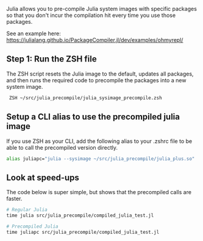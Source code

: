 

Julia allows you to pre-compile Julia system images with specific packages so that you don't incur the compilation hit every time you use those packages. 

See an example here: 
https://julialang.github.io/PackageCompiler.jl/dev/examples/ohmyrepl/



## Step 1: Run the ZSH file

The ZSH script resets the Julia image to the default, updates all packages, and then runs the required code to precompile the packages into a new system image. 

```zsh
 ZSH ~/src/julia_precompile/julia_sysimage_precompile.zsh
```

## Setup a CLI alias to use the precompiled julia image
If you use ZSH as your CLI, add the following alias to your .zshrc file to be able to call the precompiled version directly. 

```zsh
alias juliapc="julia --sysimage ~/src/julia_precompile/julia_plus.so"
```

## Look at speed-ups
The code below is super simple, but shows that the precompiled calls are faster. 

```zsh
# Regular Julia
time julia src/julia_precompile/compiled_julia_test.jl

# Precompiled Julia
time juliapc src/julia_precompile/compiled_julia_test.jl
```